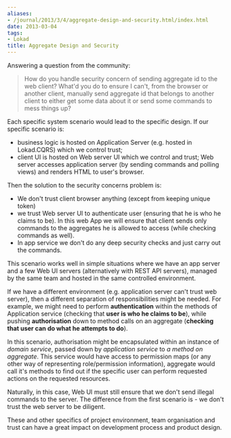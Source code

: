 ```yaml
---
aliases:
- /journal/2013/3/4/aggregate-design-and-security.html/index.html
date: 2013-03-04
tags:
- Lokad
title: Aggregate Design and Security
---
```

<p>Answering a question from the community:</p>

<blockquote>
  <p>How do you handle security concern of sending aggregate id to the web client? What'd you do to ensure I can't, from the browser or another client, manually send aggregate id that belongs to another client to either get some data about it or send some commands to mess things up?</p>
</blockquote>

<p>Each specific system scenario would lead to the specific design. If our specific scenario is:</p>

<ul>
<li>business logic is hosted on Application Server (e.g. hosted in Lokad.CQRS) which we control trust;</li>
<li>client UI is hosted on Web server UI which we control and trust; Web server accesses application server (by sending commands and polling views) and renders HTML to user's browser.</li>
</ul>

<p>Then the solution to the security concerns problem is:</p>

<ul>
<li>We don't trust client browser anything (except from keeping unique token)</li>
<li>we trust Web server UI to authenticate user (ensuring that he is who he claims to be). In this web App we will ensure that client sends only commands to the aggregates he is allowed to access (while checking commands as well). </li>
<li>In app service we don't do any deep security checks and just carry out the commands.</li>
</ul>

<p>This scenario works well in simple situations where we have an app server and a few Web UI servers (alternatively with REST API servers), managed by the same team and hosted in the same controlled environment.</p>

<p>If we have a different environment (e.g. application server can't trust web server), then a different separation of responsibilities might be needed. For example, we might need to perform <strong>authentication</strong> within the methods of Application service (checking that <strong>user is who he claims to be</strong>), while pushing <strong>authorisation</strong> down to method calls on an aggregate (<strong>checking that user can do what he attempts to do</strong>). </p>

<p>In this scenario, authorisation might be encapsulated within an instance of <em>domain service</em>, passed down by <em>application service</em> to <em>a method on aggregate</em>. This service would have access to permission maps (or any other way of representing role/permission information), aggregate would call it's methods to find out if the specific user can perform requested actions on the requested resources.</p>

<p>Naturally, in this case, Web UI must still ensure that we don't send illegal commands to the server. The difference from the first scenario is - we don't trust the web server to be diligent.</p>

<p>These and other specifics of project environment, team organisation and trust can have a great impact on development process and product design.</p>

